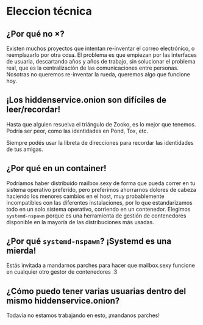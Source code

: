 # Eleccion técnica

## ¿Por qué no ×?

Existen muchos proyectos que intentan re-inventar el correo electrónico, o
reemplazarlo por otra cosa.  El problema es que empiezan por las interfaces de
usuaria, descartando años y años de trabajo, sin solucionar el problema real,
que es la centralización de las comunicaciones entre personas.  Nosotras no
queremos re-inventar la rueda, queremos algo que funcione hoy.

## ¡Los hiddenservice.onion son difíciles de leer/recordar!

Hasta que alguien resuelva el triángulo de Zooko, es lo mejor que tenemos.
Podría ser peor, como las identidades en Pond, Tox, etc.

Siempre podés usar la libreta de direcciones para recordar las identidades de
tus amigas.

## ¿Por qué en un container!

Podríamos haber distribuido mailbox.sexy de forma que pueda correr en tu
sistema operativo preferido, pero preferimos ahorrarnos dolores de cabeza
haciendo los menores cambios en el host, muy probablemente incompatibles con
las diferentes instalaciones, por lo que estandarizamos todo en un solo sistema
operativo, corriendo en un contenedor.  Elegimos `systemd-nspawn` porque es una
herramienta de gestión de contenedores disponible en la mayoría de las
distribuciones más usadas.

## ¿Por qué `systemd-nspawn`? ¡Systemd es una mierda!

Estás invitada a mandarnos parches para hacer que mailbox.sexy funcione en
cualquier otro gestor de contenedores :3

## ¿Cómo puedo tener varias usuarias dentro del mismo hiddenservice.onion?

Todavía no estamos trabajando en esto, ¡mandanos parches!


